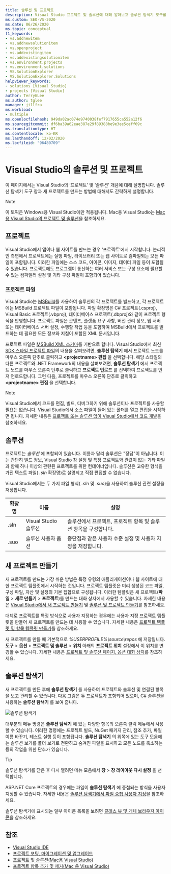 ```yaml
---
title: 솔루션 및 프로젝트
description: Visual Studio 프로젝트 및 솔루션에 대해 알아보고 솔루션 탐색기 도구를 사용하여 새 프로젝트를 만드는 방법을 알아봅니다.
ms.custom: SEO-VS-2020
ms.date: 06/26/2020
ms.topic: conceptual
f1_keywords:
- vs.addnewitem
- vs.addnewsolutionitem
- vs.openproject
- vs.addexistingitem
- vs.addexistingsolutionitem
- vs.environment.projects
- vs.environment.solutions
- VS.SolutionExplorer
- VS.SolutionExplorer.Solutions
helpviewer_keywords:
- solutions [Visual Studio]
- projects [Visual Studio]
author: TerryGLee
ms.author: tglee
manager: jillfra
ms.workload:
- multiple
ms.openlocfilehash: 949da02ac074e9740038fef7917655ca552a12f6
ms.sourcegitcommit: df6ba39a62eae387e29f89388be9e3ee5ceff69c
ms.translationtype: HT
ms.contentlocale: ko-KR
ms.lasthandoff: 12/02/2020
ms.locfileid: "96480709"
---
```

# <a name="solutions-and-projects-in-visual-studio"></a>Visual Studio의 솔루션 및 프로젝트

이 페이지에서는 Visual Studio의 ‘프로젝트’ 및 ‘솔루션’ 개념에 대해 설명합니다.  솔루션 탐색기 도구 창과 새 프로젝트를 만드는 방법에 대해서도 간략하게 설명합니다.

> [!NOTE]
> 이 토픽은 Windows용 Visual Studio에만 적용됩니다. Mac용 Visual Studio는 [Mac용 Visual Studio의 프로젝트 및 솔루션](/visualstudio/mac/projects-and-solutions)을 참조하세요.

## <a name="projects"></a>프로젝트

Visual Studio에서 앱이나 웹 사이트를 만드는 경우 ‘프로젝트’에서 시작합니다. 논리적인 측면에서 프로젝트에는 실행 파일, 라이브러리 또는 웹 사이트로 컴파일되는 모든 파일이 포함됩니다. 이러한 파일에는 소스 코드, 아이콘, 이미지, 데이터 파일 등이 포함될 수 있습니다. 프로젝트에도 프로그램이 통신하는 여러 서비스 또는 구성 요소에 필요할 수 있는 컴파일러 설정 및 기타 구성 파일이 포함되어 있습니다.

### <a name="project-file"></a>프로젝트 파일

Visual Studio는 [MSBuild](../msbuild/msbuild.md)를 사용하여 솔루션의 각 프로젝트를 빌드하고, 각 프로젝트에는 MSBuild 프로젝트 파일이 포함됩니다. 파일 확장명은 C# 프로젝트(.csproj), Visual Basic 프로젝트(.vbproj), 데이터베이스 프로젝트(.dbproj)와 같이 프로젝트 형식을 반영합니다. 프로젝트 파일은 콘텐츠, 플랫폼 요구 사항, 버전 관리 정보, 웹 서버 또는 데이터베이스 서버 설정, 수행할 작업 등을 포함하여 MSBuild에서 프로젝트를 빌드하는 데 필요한 모든 정보와 지침이 포함된 XML 문서입니다.

프로젝트 파일은 [MSBuild XML 스키마](../msbuild/msbuild-project-file-schema-reference.md)를 기반으로 합니다. Visual Studio에서 최신 [SDK 스타일 프로젝트 파일](../msbuild/how-to-use-project-sdk.md)의 내용을 살펴보려면, **솔루션 탐색기** 에서 프로젝트 노드를 마우스 오른쪽 단추로 클릭하고 **\<projectname\> 편집** 을 선택합니다. 해당 스타일의 다른 프로젝트와 .NET Framework의 내용을 살펴보려면, **솔루션 탐색기** 에서 프로젝트 노드를 마우스 오른쪽 단추로 클릭하고 **프로젝트 언로드** 를 선택하여 프로젝트를 먼저 언로드합니다. 그런 다음, 프로젝트를 마우스 오른쪽 단추로 클릭하고 **\<projectname\> 편집** 을 선택합니다.

> [!NOTE]
> Visual Studio에서 코드를 편집, 빌드, 디버그하기 위해 솔루션이나 프로젝트를 사용할 필요는 없습니다. Visual Studio에서 소스 파일이 들어 있는 폴더를 열고 편집을 시작하면 됩니다. 자세한 내용은 [프로젝트 또는 솔루션 없이 Visual Studio에서 코드 개발](../ide/develop-code-in-visual-studio-without-projects-or-solutions.md)을 참조하세요.

## <a name="solutions"></a>솔루션

프로젝트는 *솔루션* 에 포함되어 있습니다. 이름과 달리 솔루션은 "정답"이 아닙니다. 이는 간단히 빌드 정보, Visual Studio 창 설정 및 특정 프로젝트와 관련이 없는 기타 파일과 함께 하나 이상의 관련된 프로젝트를 위한 컨테이너입니다. 솔루션은 고유한 형식을 가진 텍스트 파일( *.sln* 확장명)로 설명되고 직접 편집할 수 없습니다.

Visual Studio에서는 두 가지 파일 형식( *.sln* 및 *.suo*)을 사용하여 솔루션 관련 설정을 저장합니다.

|확장명|이름|설명|
|---------------|----------|-----------------|
|.sln|Visual Studio 솔루션|솔루션에서 프로젝트, 프로젝트 항목 및 솔루션 항목을 구성합니다.|
|.suo|솔루션 사용자 옵션|중단점과 같은 사용자 수준 설정 및 사용자 지정을 저장합니다.|

## <a name="create-new-projects"></a>새 프로젝트 만들기

새 프로젝트를 만드는 가장 쉬운 방법은 특정 유형의 애플리케이션이나 웹 사이트에 대한 프로젝트 템플릿에서 시작하는 것입니다. 프로젝트 템플릿은 미리 생성된 코드 파일, 구성 파일, 자산 및 설정의 기본 집합으로 구성됩니다. 이러한 템플릿은 새 프로젝트(**파일** > **새로 만들기** > **프로젝트**)를 만드는 대화 상자에서 사용할 수 있습니다. 자세한 내용은 [Visual Studio에서 새 프로젝트 만들기](create-new-project.md) 및 [솔루션 및 프로젝트 만들기](../ide/creating-solutions-and-projects.md)를 참조하세요.

대체로 프로젝트를 특정 방식으로 사용자 지정하는 경우에는 사용자 지정 프로젝트 템플릿을 만들어 새 프로젝트를 만드는 데 사용할 수 있습니다. 자세한 내용은 [프로젝트 템플릿 및 항목 템플릿 만들기](../ide/creating-project-and-item-templates.md)를 참조하세요.

새 프로젝트를 만들 때 기본적으로 *%USERPROFILE%\source\repos* 에 저장됩니다. **도구** > **옵션** > **프로젝트 및 솔루션** > **위치** 아래의 **프로젝트 위치** 설정에서 이 위치를 변경할 수 있습니다. 자세한 내용은 [프로젝트 및 솔루션 페이지, 옵션 대화 상자](../ide/reference/projects-and-solutions-options-dialog-box.md)를 참조하세요.

## <a name="solution-explorer"></a>솔루션 탐색기

새 프로젝트를 만든 후에 **솔루션 탐색기** 를 사용하여 프로젝트와 솔루션 및 연결된 항목을 보고 관리할 수 있습니다. 다음 그림은 두 프로젝트가 포함되어 있으며, C# 솔루션을 사용하는 **솔루션 탐색기** 를 보여 줍니다.

![솔루션 탐색기](../ide/media/vs2015_solution_explorer.png)

대부분의 메뉴 명령은 **솔루션 탐색기** 에 있는 다양한 항목의 오른쪽 클릭 메뉴에서 사용할 수 있습니다. 이러한 명령에는 프로젝트 빌드, NuGet 패키지 관리, 참조 추가, 파일 이름 바꾸기, 테스트 실행 등이 포함됩니다. **솔루션 탐색기** 의 위쪽에 있는 도구 모음에는 솔루션 보기를 폴더 보기로 전환하고 숨겨진 파일을 표시하고 모든 노드를 축소하는 등의 작업을 위한 단추가 있습니다.

> [!TIP]
> 솔루션 탐색기를 닫은 후 다시 열려면 메뉴 모음에서 **창** > **창 레이아웃 다시 설정** 을 선택합니다.

ASP.NET Core 프로젝트의 경우에는 파일이 **솔루션 탐색기** 에 중첩되는 방식을 사용자 지정할 수 있습니다. 자세한 내용은 [솔루션 탐색기에서 파일 중첩 사용자 지정](file-nesting-solution-explorer.md)을 참조하세요.

솔루션 탐색기에 표시되는 일부 아이콘 목록을 보려면 [클래스 뷰 및 개체 브라우저 아이콘](class-view-and-object-browser-icons.md)을 참조하세요.

## <a name="see-also"></a>참조

- [Visual Studio IDE](../get-started/visual-studio-ide.md)
- [프로젝트 포팅, 마이그레이션 및 업그레이드](../porting/port-migrate-and-upgrade-visual-studio-projects.md)
- [프로젝트 및 솔루션(Mac용 Visual Studio)](/visualstudio/mac/projects-and-solutions)
- [프로젝트 항목 추가 및 제거(Mac 용 Visual Studio)](/visualstudio/mac/add-and-remove-project-items)
